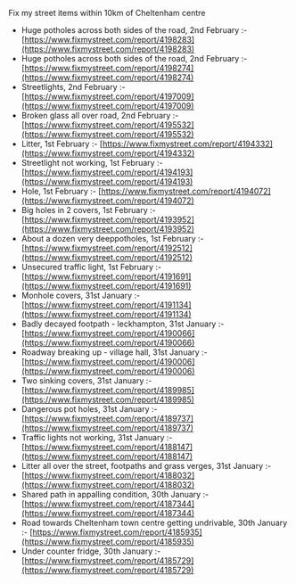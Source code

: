 Fix my street items within 10km of Cheltenham centre

<!-- fix_marker starts -->

- Huge potholes across both sides of the road, 2nd February :- [https://www.fixmystreet.com/report/4198283](https://www.fixmystreet.com/report/4198283)
- Huge potholes across both sides of the road, 2nd February :- [https://www.fixmystreet.com/report/4198274](https://www.fixmystreet.com/report/4198274)
- Streetlights, 2nd February :- [https://www.fixmystreet.com/report/4197009](https://www.fixmystreet.com/report/4197009)
- Broken glass all over road, 2nd February :- [https://www.fixmystreet.com/report/4195532](https://www.fixmystreet.com/report/4195532)
- Litter, 1st February :- [https://www.fixmystreet.com/report/4194332](https://www.fixmystreet.com/report/4194332)
- Streetlight not working, 1st February :- [https://www.fixmystreet.com/report/4194193](https://www.fixmystreet.com/report/4194193)
- Hole, 1st February :- [https://www.fixmystreet.com/report/4194072](https://www.fixmystreet.com/report/4194072)
- Big holes in 2 covers, 1st February :- [https://www.fixmystreet.com/report/4193952](https://www.fixmystreet.com/report/4193952)
- About a dozen very deeppotholes, 1st February :- [https://www.fixmystreet.com/report/4192512](https://www.fixmystreet.com/report/4192512)
- Unsecured traffic light, 1st February :- [https://www.fixmystreet.com/report/4191691](https://www.fixmystreet.com/report/4191691)
- Monhole covers, 31st January :- [https://www.fixmystreet.com/report/4191134](https://www.fixmystreet.com/report/4191134)
- Badly decayed footpath - leckhampton, 31st January :- [https://www.fixmystreet.com/report/4190066](https://www.fixmystreet.com/report/4190066)
- Roadway breaking up - village hall, 31st January :- [https://www.fixmystreet.com/report/4190006](https://www.fixmystreet.com/report/4190006)
- Two sinking covers, 31st January :- [https://www.fixmystreet.com/report/4189985](https://www.fixmystreet.com/report/4189985)
- Dangerous pot holes, 31st January :- [https://www.fixmystreet.com/report/4189737](https://www.fixmystreet.com/report/4189737)
- Traffic lights not working, 31st January :- [https://www.fixmystreet.com/report/4188147](https://www.fixmystreet.com/report/4188147)
- Litter all over the street, footpaths and grass verges, 31st January :- [https://www.fixmystreet.com/report/4188032](https://www.fixmystreet.com/report/4188032)
- Shared path in appalling condition, 30th January :- [https://www.fixmystreet.com/report/4187344](https://www.fixmystreet.com/report/4187344)
- Road towards Cheltenham town centre getting undrivable, 30th January :- [https://www.fixmystreet.com/report/4185935](https://www.fixmystreet.com/report/4185935)
- Under counter fridge, 30th January :- [https://www.fixmystreet.com/report/4185729](https://www.fixmystreet.com/report/4185729)

<!-- fix_marker ends -->
